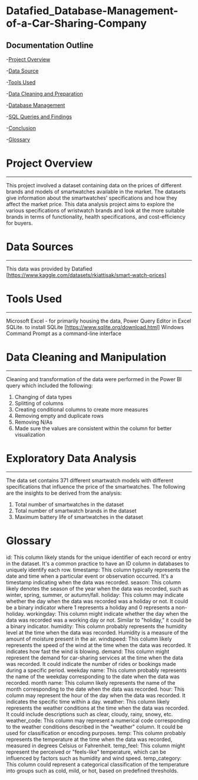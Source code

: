 # Datafied_Database-Management-of-a-Car-Sharing-Company

**Documentation Outline**
---

-[Project Overview](#project-overview)

-[Data Source](#data-source)

-[Tools Used](#tools-used)

-[Data Cleaning and Preparation](#data-cleaning-and-preparation)

-[Database Management](#database-management)

-[SQL Queries and Findings](#sql-queries-and-findings)

-[Conclusion](#conclusion)

-[Glossary](#glossary)

# Project Overview
---

This project involved a dataset containing data on the prices of different brands and models of smartwatches available in the market. The datasets give information about the smartwatches' specifications and how they affect the market price. This data analysis project aims to explore the various specifications of wristwatch brands and look at the more suitable brands in terms of functionality, health specifications, and cost-efficiency for buyers.

# Data Sources
---
This data was provided by Datafied [https://www.kaggle.com/datasets/rkiattisak/smart-watch-prices]

# Tools Used
--- 
Microsoft Excel - for primarily housing the data,
Power Query Editor in Excel
SQLite. to install SQLite [https://www.sqlite.org/download.html]
Windows Command Prompt as a command-line interface

# Data Cleaning and Manipulation
---
Cleaning and transformation of the data were performed in the Power BI query which included the following:

1. Changing of data types
2. Splitting of columns
3. Creating conditional columns to create more measures
4. Removing empty and duplicate rows
5. Removing N/As
7. Made sure the values are consistent within the column for better visualization

# Exploratory Data Analysis
---

The data set contains 371 different smartwatch models with different specifications that influence the price of the smartwatches. The following are the insights to be derived from the analysis:

1.	Total number of smartwatches in the dataset
2.	Total number of smartwatch brands in the dataset
3.	Maximum battery life of smartwatches in the dataset

# Glossary

id: This column likely stands for the unique identifier of each record or entry in the dataset. It's a common practice to have an ID column in databases to uniquely identify each row.
timestamp: This column typically represents the date and time when a particular event or observation occurred. It's a timestamp indicating when the data was recorded.
season: This column likely denotes the season of the year when the data was recorded, such as winter, spring, summer, or autumn/fall.
holiday: This column may indicate whether the day when the data was recorded was a holiday or not. It could be a binary indicator where 1 represents a holiday and 0 represents a non-holiday.
workingday: This column might indicate whether the day when the data was recorded was a working day or not. Similar to "holiday," it could be a binary indicator.
humidity: This column probably represents the humidity level at the time when the data was recorded. Humidity is a measure of the amount of moisture present in the air.
windspeed: This column likely represents the speed of the wind at the time when the data was recorded. It indicates how fast the wind is blowing.
demand: This column might represent the demand for car-sharing services at the time when the data was recorded. It could indicate the number of rides or bookings made during a specific period.
weekday name: This column probably represents the name of the weekday corresponding to the date when the data was recorded.
month name: This column likely represents the name of the month corresponding to the date when the data was recorded.
hour: This column may represent the hour of the day when the data was recorded. It indicates the specific time within a day.
weather: This column likely represents the weather conditions at the time when the data was recorded. It could include descriptions such as clear, cloudy, rainy, snowy, etc.
weather_code: This column may represent a numerical code corresponding to the weather conditions described in the "weather" column. It could be used for classification or encoding purposes.
temp: This column probably represents the temperature at the time when the data was recorded, measured in degrees Celsius or Fahrenheit.
temp_feel: This column might represent the perceived or "feels-like" temperature, which can be influenced by factors such as humidity and wind speed.
temp_category: This column could represent a categorical classification of the temperature into groups such as cold, mild, or hot, based on predefined thresholds.






